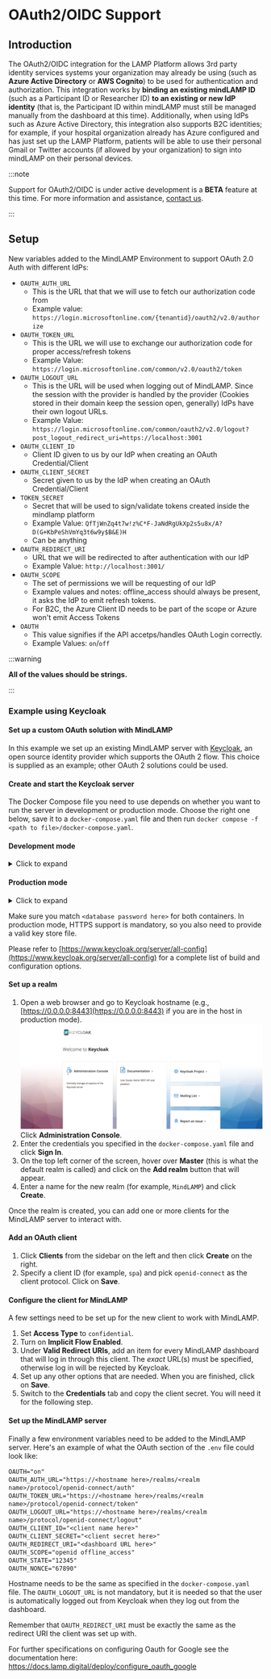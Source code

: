 # OAuth2/OIDC Support 

## Introduction

The OAuth2/OIDC integration for the LAMP Platform allows 3rd party identity services systems your organization may already be using (such as **Azure Active Directory** or **AWS Cognito**) to be used for authentication and authorization. This integration works by **binding an existing mindLAMP ID** (such as a Participant ID or Researcher ID) **to an existing or new IdP identity** (that is, the Participant ID within mindLAMP must still be managed manually from the dashboard at this time). Additionally, when using IdPs such as Azure Active Directory, this integration also supports B2C identities; for example, if your hospital organization already has Azure configured and has just set up the LAMP Platform, patients will be able to use their personal Gmail or Twitter accounts (if allowed by your organization) to sign into mindLAMP on their personal devices.

:::note

Support for OAuth2/OIDC is under active development is a **BETA** feature at this time. For more information and assistance, [contact us](mailto:team@digitalpsych.org).

:::

## Setup

New variables added to the MindLAMP Environment to support OAuth 2.0 Auth with different IdPs:

- `OAUTH_AUTH_URL`
    - This is the URL that that we will use to fetch our authorization code from
    - Example value: `https://login.microsoftonline.com/{tenantid}/oauth2/v2.0/authorize`
- `OAUTH_TOKEN_URL`
    - This is the URL we will use to exchange our authorization code for proper access/refresh tokens
    - Example Value: `https://login.microsoftonline.com/common/v2.0/oauth2/token`
- `OAUTH_LOGOUT_URL`
    - This is the URL will be used when logging out of MindLAMP. Since the session with the provider is handled by the provider (Cookies stored in their domain keep the session open, generally) IdPs have their own logout URLs.
    - Example Value: `https://login.microsoftonline.com/common/oauth2/v2.0/logout?post_logout_redirect_uri=https://localhost:3001`
- `OAUTH_CLIENT_ID`
    - Client ID given to us by our IdP when creating an OAuth Credential/Client
- `OAUTH_CLIENT_SECRET`
    - Secret given to us by the IdP when creating an OAuth Credential/Client
- `TOKEN_SECRET`
    - Secret that will be used to sign/validate tokens created inside the mindlamp platform
    - Example Value: `QfTjWnZq4t7w!z%C*F-JaNdRgUkXp2s5u8x/A?D(G+KbPeShVmYq3t6w9y$B&E)H`
    - Can be anything
- `OAUTH_REDIRECT_URI`
    - URL that we will be redirected to after authentication with our IdP
    - Example Value: `http://localhost:3001/`
- `OAUTH_SCOPE`
    - The set of permissions we will be requesting of our IdP
    - Example values and notes: offline_access should always be present, it asks the IdP to emit refresh tokens.
    - For B2C, the Azure Client ID needs to be part of the scope or Azure won't emit Access Tokens
- `OAUTH`
    - This value signifies if the API accetps/handles OAuth Login correctly.
    - Example Values: `on`/`off`

:::warning

**All of the values should be strings.**

:::

### Example using Keycloak

#### Set up a custom OAuth solution with MindLAMP
In this example we set up an existing MindLAMP server with [Keycloak](https://www.keycloak.org/), an open source identity provider which supports the OAuth 2 flow. This choice is supplied as an example; other OAuth 2 solutions could be used.

#### Create and start the Keycloak server
The Docker Compose file you need to use depends on whether you want to run the server in development or production mode. Choose the right one below, save it to a `docker-compose.yaml` file and then run `docker compose -f <path to file>/docker-compose.yaml`.

#### Development mode
<details>
<summary>Click to expand</summary>

```yaml
    version: '3'
    services:
      keycloak:
        image: quay.io/keycloak/keycloak:17.0.0
        command: start-dev
        environment:
          KEYCLOAK_ADMIN: admin
          KEYCLOAK_ADMIN_PASSWORD: <admin password here>
          KC_DB: postgres
          KC_DB_URL_HOST: <database host here>
          KC_DB_USERNAME: mindlamp
          KC_DB_PASSWORD: <database password here>
        ports:
          - 8080:8080
        depends_on:
          - db

      db:
        image: postgres:latest
        environment:
          POSTGRES_USER: mindlamp
          POSTGRES_PASSWORD: <database password here>
          POSTGRES_DB: keycloak
        ports:
          - 5432:5432
```
</details>

#### Production mode

<details>
<summary>Click to expand</summary>

```yaml
    version: '3'
    services:
      keycloak:
        image: quay.io/keycloak/keycloak:17.0.0
        command: ["start", "--auto-build"]
        environment:
          KC_HEALTH_ENABLED: true
          KC_METRICS_ENABLED: true
          KC_HOSTNAME: <hostname here>
          KEYCLOAK_ADMIN: admin
          KEYCLOAK_ADMIN_PASSWORD: <admin password here>
          KC_HTTPS_KEY_STORE_FILE: /tmp/keystore
          KC_HTTPS_KEY_STORE_PASSWORD: <key store password here>
          KC_DB: postgres
          KC_DB_URL_HOST: <database host here>
          KC_DB_USERNAME: mindlamp
          KC_DB_PASSWORD: <database password here>
        ports:
          - 8443:8443
        depends_on:
          - db
        volumes:
          - <key store file here>:/tmp/keystore

      db:
        image: postgres:latest
        environment:
          POSTGRES_USER: mindlamp
          POSTGRES_PASSWORD: Password01
          POSTGRES_DB: keycloak
        ports:
          - 5432:5432
```
</details>

Make sure you match `<database password here>` for both containers. In production mode, HTTPS support is mandatory, so you also need to provide a valid key store file.

Please refer to [https://www.keycloak.org/server/all-config](https://www.keycloak.org/server/all-config) for a complete list of build and configuration options.

#### Set up a realm
1. Open a web browser and go to Keycloak hostname (e.g., [https://0.0.0.0:8443](https://0.0.0.0:8443) if you are in the host in production mode).
   ![The Keycloak home screen](assets/keycloak_home.png)
   Click **Administration Console**.
2. Enter the credentials you specified in the `docker-compose.yaml` file and click **Sign In**.
3. On the top left corner of the screen, hover over **Master** (this is what the default realm is called) and click on the **Add realm** button that will appear.
4. Enter a name for the new realm (for example, `MindLAMP`) and click **Create**.

Once the realm is created, you can add one or more clients for the MindLAMP server to interact with.

#### Add an OAuth client
1. Click **Clients** from the sidebar on the left and then click **Create** on the right.
3. Specify a client ID (for example, `spa`) and pick `openid-connect` as the client protocol. Click on **Save**.

#### Configure the client for MindLAMP
A few settings need to be set up for the new client to work with MindLAMP.
1. Set **Access Type** to `confidential`.
2. Turn on **Implicit Flow Enabled**.
3. Under **Valid Redirect URIs**, add an item for every MindLAMP dashboard that will log in through this client. The _exact_ URL(s) must be specified, otherwise log in will be rejected by Keycloak.
4. Set up any other options that are needed. When you are finished, click on **Save**.
5. Switch to the **Credentials** tab and copy the client secret. You will need it for the following step.

#### Set up the MindLAMP server ##
Finally a few environment variables need to be added to the MindLAMP server. Here's an example of what the OAuth section of the `.env` file could look like:

    OAUTH="on"
    OAUTH_AUTH_URL="https://<hostname here>/realms/<realm name>/protocol/openid-connect/auth"
    OAUTH_TOKEN_URL="https://<hostname here>/realms/<realm name>/protocol/openid-connect/token"
    OAUTH_LOGOUT_URL="https://<hostname here>/realms/<realm name>/protocol/openid-connect/logout"
    OAUTH_CLIENT_ID="<client name here>"
    OAUTH_CLIENT_SECRET="<client secret here>"
    OAUTH_REDIRECT_URI="<dashboard URL here>"
    OAUTH_SCOPE="openid offline_access"
    OAUTH_STATE="12345"
    OAUTH_NONCE="67890"

Hostname needs to be the same as specified in the `docker-compose.yaml` file. The `OAUTH_LOGOUT_URL` is not mandatory, but it is needed so that the user is automatically logged out from Keycloak when they log out from the dashboard.

Remember that `OAUTH_REDIRECT_URI` must be exactly the same as the redirect URI the client was set up with.

For further specifications on configuring Oauth for Google see the documentation here: https://docs.lamp.digital/deploy/configure_oauth_google
